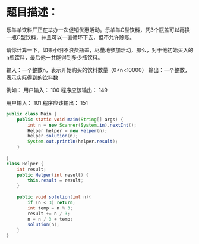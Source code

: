 # 题目描述：
乐羊羊饮料厂正在举办一次促销优惠活动。乐羊羊C型饮料，凭3个瓶盖可以再换一瓶C型饮料，并且可以一直循环下去，但不允许赊账。

请你计算一下，如果小明不浪费瓶盖，尽量地参加活动，那么，对于他初始买入的n瓶饮料，最后他一共能得到多少瓶饮料。

输入：一个整数n，表示开始购买的饮料数量（0<n<10000）
输出：一个整数，表示实际得到的饮料数

例如：
用户输入：
100
程序应该输出：
149

用户输入：
101
程序应该输出：
151
```java
public class Main {  
    public static void main(String[] args) {  
        int n = new Scanner(System.in).nextInt();  
        Helper helper = new Helper(n);  
        helper.solution(n);  
        System.out.println(helper.result);  
    }  
  
}  
class Helper {  
    int result;  
    public Helper(int result) {  
        this.result = result;  
    }  
  
    public void solution(int n){  
        if (n < 3) return;  
        int temp = n % 3;  
        result += n / 3;  
        n = n / 3 + temp;  
        solution(n);  
    }  
}
```